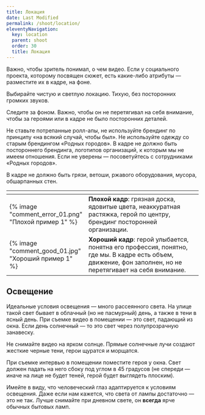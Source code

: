 ```yaml
---
title: Локация
date: Last Modified 
permalink: /shoot/location/
eleventyNavigation:
  key: location
  parent: shoot
  order: 30
  title: Локация
---
```

Важно, чтобы зритель понимал, о чем видео. Если у социального проекта, которому посвящен сюжет, есть какие-либо атрибуты — разместите их в кадре, на фоне.

Выбирайте чистую и светлую локацию. Тихую, без посторонних громких звуков.

Следите за фоном. Важно, чтобы он не перетягивал на себя внимание, чтобы за героями или в кадре не было посторонних деталей. 

Не ставьте потрепанные ролл-апы, не используйте брендинг по принципу «на всякий случай, чтобы был». Не используйте одежду со старым брендингом «Родных городов». В кадре не должно быть постороннего брендинга, логотипов организаций, к которым мы не имеем отношения. Если не уверены — посоветуйтесь с сотрудниками «Родных городов».

В кадре не должно быть грязи, ветоши, ржавого оборудования, мусора, обшарпанных стен.

<table class="table-auto">
  <thead>
    <tr>
      <th width="40%"></th>
      <th></th>
    </tr>
  </thead>
  <tbody>
    <tr>
      <td>{% image "comment_error_01.png" "Плохой пример 1" %}</td>
      <td><b>Плохой кадр</b>: грязная доска, ядовитые цвета, неаккуратная растяжка, герой по центру, брендинг посторонней организации.</td>
    </tr>
    <tr>
      <td>{% image "comment_good_01.jpg" "Хороший пример 1" %}</td>
      <td><b>Хороший кадр</b>: герой улыбается, понятна его профессия, понятно, где мы. В кадре есть объем, движение, фон заполнен, но не перетягивает на себя внимание.</td>
    </tr>
  </tbody>
</table>

## Освещение

Идеальные условия освещения — много рассеянного света. На улице такой свет бывает в облачный (но не пасмурный) день, а также в тени в ясный день. При съемке видео в помещении — это свет, падающий из окна. Если день солнечный — то это свет через полупрозрачную занавеску.

Не снимайте видео на ярком солнце. Прямые солнечные лучи создают жесткие черные тени, герои щуратся и морщатся.

При съемке интервью в помещении поместите героя у окна. Свет должен падать на него сбоку под углом в 45 градусов (не спереди — иначе на лице не будет теней, герой будет выглядеть плоским).

Имейте в виду, что человеческий глаз адаптируется к условиям освещения. Даже если нам кажется, что света от лампы достаточно — это не так. Лучше снимайте при дневном свете, он **всегда** ярче обычных бытовых ламп. 